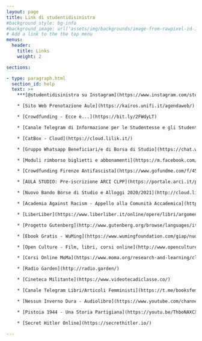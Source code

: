 ```yaml
---
layout: page
title: Link di studentidisinistra
#background_style: bg-info
#background_image: url('assets/img/backgrounds/image-from-rawpixel-id-1199650-jpeg.jpg')
# Add a link to the the top menu
menus:
  header:
    title: Links
    weight: 2

sections:

- type: paragraph.html
  section_id: help
  text: >+
    ***[@studentidisinistra su Instagram](https://www.instagram.com/studentidisinistra/)***

    * [Sito Web Prenotazione Aule](https://kairos.unifi.it/agendaweb/)

    * [Crowdfunding - Ecce è...](https://bit.ly/2FWdyLT)

    * [Canale Telegram di Informazione per le Studentesse e gli Studenti UniFi](http://t.me/altra_unifi)

    * [CatBox - Cloud](https://cloud.lilik.it/)

    * [Gruppo Whatsapp Beneficiari/e di Borsa di Studio](https://chat.whatsapp.com/ICEXk6V9dAD08RMhrdzI6f)

    * [Moduli rimborso biglietti e abbonamenti](https://m.facebook.com/story.php?story_fbid=2886353578259012&id=1595192887375094)

    * [Crowdfunding Firenze Antifascista](https://www.gofundme.com/f/45000-buoni-motivi-per-essere-antifascisti?utm_source=customer&utm_campaign=p_cp+share-sheet&utm_medium=copy_link-tip)

    * [AULA STUDIO: Pre-iscrizione ARCI CLPP](https://portale.arci.it/preadesione/porta-al-prato/)

    * [Nuovo Bando Borse di Studio e Alloggi 2020/2021](http://cloud.lilik.it/s/4fDCBZpQoisggJi)

    * [Academia Against Racism - Appello alla Comunità Accademica](https://docs.google.com/forms/d/e/1FAIpQLSf3x5Qkvm4AGCgAU2VOEL05yUVoUPcPSGR_mtsdMbPMcrb6hA/viewform)

    * [LiberLiber](https://www.liberliber.it/online/opere/libri/argomento/epub/)

    * [Progetto Gutenberg](http://www.gutenberg.org/browse/languages/it)

    * [Ebook Gratis - WuMing](https://www.wumingfoundation.com/giap/nuova-area-download-libri-elettronici-ai-proletari-ebook/)

    * [Open Culture - Film, libri, corsi online](http://www.openculture.com/)

    * [Corsi Online MoMa](https://www.moma.org/research-and-learning/classes)

    * [Radio Garden](http://radio.garden/)

    * [Cineteca Militante](https://www.videotecadiclasse.co/)

    * [Canale Telegram Libri/Articoli Femministi](https://t.me/booksfem)

    * [Nessun Inverno Dura - Audiolibro](https://www.youtube.com/channel/UCXr3r0hx9IFsp9TOBvDYbtg)

    * [Pistoia 1944 - Una Storia Partigiana](https://youtu.be/ThboNAXCXGA?autoplay=1&mute=0)

    * [Secret Hitler Online](https://secrethitler.io/)

---
```

